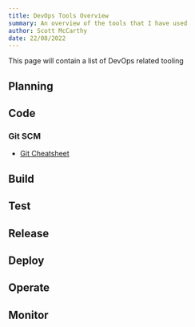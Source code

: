 ```yaml
---
title: DevOps Tools Overview
summary: An overview of the tools that I have used
author: Scott McCarthy
date: 22/08/2022
---
```


This page will contain a list of DevOps related tooling

## Planning

## Code

### Git SCM

- [Git Cheatsheet](git/git-cheatsheet.md)

## Build

## Test

## Release

## Deploy

## Operate

## Monitor
